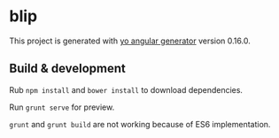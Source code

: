 # blip

This project is generated with [yo angular generator](https://github.com/yeoman/generator-angular)
version 0.16.0.

## Build & development

Rub `npm install` and `bower install` to download dependencies. 

Run `grunt serve` for preview.

`grunt` and `grunt build` are not working because of ES6 implementation.